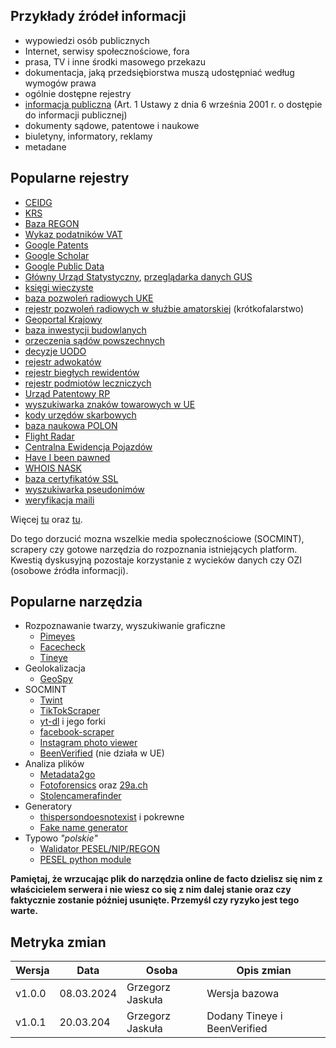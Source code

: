 ## Przykłady źródeł informacji

* wypowiedzi osób publicznych
* Internet, serwisy społecznościowe, fora
* prasa, TV i inne środki masowego przekazu
* dokumentacja, jaką przedsiębiorstwa muszą udostępniać według wymogów prawa
* ogólnie dostępne rejestry
* [informacja publiczna](https://www.gov.pl/web/gov/uzyskaj-informacje-publiczna) (Art. 1 Ustawy z dnia 6 września 2001 r. o dostępie do informacji publicznej)
* dokumenty sądowe, patentowe i naukowe
* biuletyny, informatory, reklamy
* metadane

## Popularne rejestry

- [CEIDG](https://prod.ceidg.gov.pl/ceidg.cms.engine/)
- [KRS](https://ekw.ms.gov.pl/eukw_ogol/menu.do)
- [Baza REGON](https://wyszukiwarkaregon.stat.gov.pl/appBIR/index.aspx)
- [Wykaz podatników VAT](https://www.podatki.gov.pl/wykaz-podatnikow-vat-wyszukiwarka)
- [Google Patents](https://patents.google.com/)
- [Google Scholar](https://scholar.google.com/)
- [Google Public Data](https://www.google.com/publicdata/directory)
- [Główny Urząd Statystyczny](https://stat.gov.pl/), [przeglądarka danych GUS](https://stat.gov.pl/wyszukiwarka/szukaj.html)
- [księgi wieczyste](https://przegladarka-ekw.ms.gov.pl/eukw_prz/KsiegiWieczyste/wyszukiwanieKW)
- [baza pozwoleń radiowych UKE](https://bip.uke.gov.pl/pozwolenia-radiowe/wykaz-pozwolen-radiowych/)
- [rejestr pozwoleń radiowych w służbie amatorskiej](https://amator.uke.gov.pl) (krótkofalarstwo)
- [Geoportal Krajowy](https://mapy.geoportal.gov.pl/)
- [baza inwestycji budowlanych](https://www.urbanity.pl/)
- [orzeczenia sądów powszechnych](http://orzeczenia.ms.gov.pl/)
- [decyzje UODO](https://uodo.gov.pl/pl/p/decyzje)
- [rejestr adwokatów](https://rejestradwokatow.pl/adwokat)
- [rejestr biegłych rewidentów](https://www.pibr.org.pl/pl/search/auditor?search=)
- [rejestr podmiotów leczniczych](https://rpwdl.ezdrowie.gov.pl/)
- [Urząd Patentowy RP](https://uprp.gov.pl/pl/wyszukiwarki)
- [wyszukiwarka znaków towarowych w UE](https://www.euipo.europa.eu/en/trade-marks/before-applying/availability)
- [kody urzędów skarbowych](https://cdn.e-dek.pl/Kody%20urzędów%20skarbowych.pdf)
- [baza naukowa POLON](https://polon.nauka.gov.pl/siec-polon)
- [Flight Radar](https://www.flightradar24.com/)
- [Centralna Ewidencja Pojazdów](https://historiapojazdu.gov.pl/)
- [Have I been pawned](https://haveibeenpwned.com/)
- [WHOIS NASK](https://www.dns.pl/whois)
- [baza certyfikatów SSL](https://crt.sh/)
- [wyszukiwarka pseudonimów](https://instantusername.com/#/)
- [weryfikacja maili](https://verify-email.org/)

Więcej [tu](https://otwartezrodla.pl) oraz [tu](https://osintframework.com).

Do tego dorzucić mozna wszelkie media społecznościowe (SOCMINT), scrapery czy gotowe narzędzia do rozpoznania istniejących platform. Kwestią dyskusyjną pozostaje korzystanie z wycieków danych czy OZI (osobowe źródła informacji).

## Popularne narzędzia

- Rozpoznawanie twarzy, wyszukiwanie graficzne
    - [Pimeyes](https://pimeyes.com/en)
    - [Facecheck](https://facecheck.id)
    - [Tineye](https://tineye.com)
- Geolokalizacja
    - [GeoSpy](https://geospy.ai)
- SOCMINT
    - [Twint](https://github.com/twintproject/twint)
    - [TikTokScraper](https://github.com/drawrowfly/tiktok-scraper)
    - [yt-dl](https://github.com/ytdl-org/youtube-dl) i jego forki
    - [facebook-scraper](https://github.com/kevinzg/facebook-scraper)
    - [Instagram photo viewer](https://inflact.com/downloader/instagram/avatar/)
    - [BeenVerified](https://www.beenverified.com) (nie działa w UE)
- Analiza plików
    - [Metadata2go](https://www.metadata2go.com)
    - [Fotoforensics](https://fotoforensics.com) oraz [29a.ch](https://29a.ch/sandbox/2012/imageerrorlevelanalysis/)
    - [Stolencamerafinder](https://www.stolencamerafinder.com)
- Generatory
    - [thispersondoesnotexist](https://thispersondoesnotexist.com) i pokrewne
    - [Fake name generator](https://www.fakenamegenerator.com)
- Typowo *"polskie"*
    - [Walidator PESEL/NIP/REGON](https://github.com/radarsu/validate-polish)
    - [PESEL python module](https://github.com/jsporna/pypesel)

**Pamiętaj, że wrzucając plik do narzędzia online de facto dzielisz się nim z właścicielem serwera i nie wiesz co się z nim dalej stanie oraz czy faktycznie zostanie później usunięte. Przemyśl czy ryzyko jest tego warte.**

## Metryka zmian
| Wersja       | Data       | Osoba             | Opis zmian                         |
| ------------ | ---------- | ----------------- | ---------------------------------- |
| v1.0.0       | 08.03.2024 | Grzegorz Jaskuła  | Wersja bazowa                      |
| v1.0.1       | 20.03.204  | Grzegorz Jaskuła  | Dodany Tineye i BeenVerified       |
